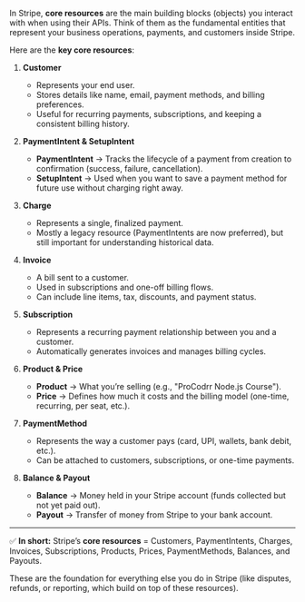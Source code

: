 In Stripe, **core resources** are the main building blocks (objects) you interact with when using their APIs. Think of them as the fundamental entities that represent your business operations, payments, and customers inside Stripe.

Here are the **key core resources**:

1. **Customer**

   * Represents your end user.
   * Stores details like name, email, payment methods, and billing preferences.
   * Useful for recurring payments, subscriptions, and keeping a consistent billing history.

2. **PaymentIntent & SetupIntent**

   * **PaymentIntent** → Tracks the lifecycle of a payment from creation to confirmation (success, failure, cancellation).
   * **SetupIntent** → Used when you want to save a payment method for future use without charging right away.

3. **Charge**

   * Represents a single, finalized payment.
   * Mostly a legacy resource (PaymentIntents are now preferred), but still important for understanding historical data.

4. **Invoice**

   * A bill sent to a customer.
   * Used in subscriptions and one-off billing flows.
   * Can include line items, tax, discounts, and payment status.

5. **Subscription**

   * Represents a recurring payment relationship between you and a customer.
   * Automatically generates invoices and manages billing cycles.

6. **Product & Price**

   * **Product** → What you’re selling (e.g., "ProCodrr Node.js Course").
   * **Price** → Defines how much it costs and the billing model (one-time, recurring, per seat, etc.).

7. **PaymentMethod**

   * Represents the way a customer pays (card, UPI, wallets, bank debit, etc.).
   * Can be attached to customers, subscriptions, or one-time payments.

8. **Balance & Payout**

   * **Balance** → Money held in your Stripe account (funds collected but not yet paid out).
   * **Payout** → Transfer of money from Stripe to your bank account.

---

✅ **In short:**
Stripe’s **core resources** = Customers, PaymentIntents, Charges, Invoices, Subscriptions, Products, Prices, PaymentMethods, Balances, and Payouts.

These are the foundation for everything else you do in Stripe (like disputes, refunds, or reporting, which build on top of these resources).